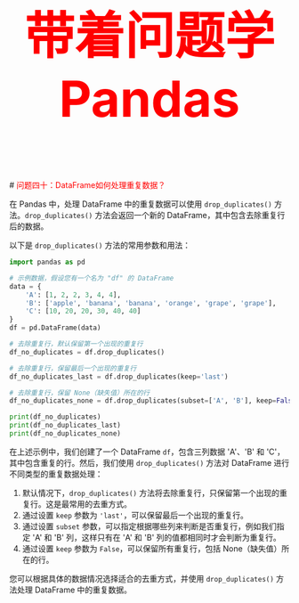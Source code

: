 



<p style="font-size: 90px;font-weight: bold;text-align: center;color: red;">带着问题学Pandas</p>
# <font color='red'>问题四十：DataFrame如何处理重复数据？</font>

在 Pandas 中，处理 DataFrame 中的重复数据可以使用 `drop_duplicates()` 方法。`drop_duplicates()` 方法会返回一个新的 DataFrame，其中包含去除重复行后的数据。

以下是 `drop_duplicates()` 方法的常用参数和用法：

```python
import pandas as pd

# 示例数据，假设您有一个名为 "df" 的 DataFrame
data = {
    'A': [1, 2, 2, 3, 4, 4],
    'B': ['apple', 'banana', 'banana', 'orange', 'grape', 'grape'],
    'C': [10, 20, 20, 30, 40, 40]
}
df = pd.DataFrame(data)

# 去除重复行，默认保留第一个出现的重复行
df_no_duplicates = df.drop_duplicates()

# 去除重复行，保留最后一个出现的重复行
df_no_duplicates_last = df.drop_duplicates(keep='last')

# 去除重复行，保留 None（缺失值）所在的行
df_no_duplicates_none = df.drop_duplicates(subset=['A', 'B'], keep=False)

print(df_no_duplicates)
print(df_no_duplicates_last)
print(df_no_duplicates_none)
```

在上述示例中，我们创建了一个 DataFrame `df`，包含三列数据 'A'、'B' 和 'C'，其中包含重复的行。然后，我们使用 `drop_duplicates()` 方法对 DataFrame 进行不同类型的重复数据处理：

1. 默认情况下，`drop_duplicates()` 方法将去除重复行，只保留第一个出现的重复行。这是最常用的去重方式。
2. 通过设置 `keep` 参数为 `'last'`，可以保留最后一个出现的重复行。
3. 通过设置 `subset` 参数，可以指定根据哪些列来判断是否重复行，例如我们指定 'A' 和 'B' 列，这样只有在 'A' 和 'B' 列的值都相同时才会判断为重复行。
4. 通过设置 `keep` 参数为 `False`，可以保留所有重复行，包括 None（缺失值）所在的行。

您可以根据具体的数据情况选择适合的去重方式，并使用 `drop_duplicates()` 方法处理 DataFrame 中的重复数据。